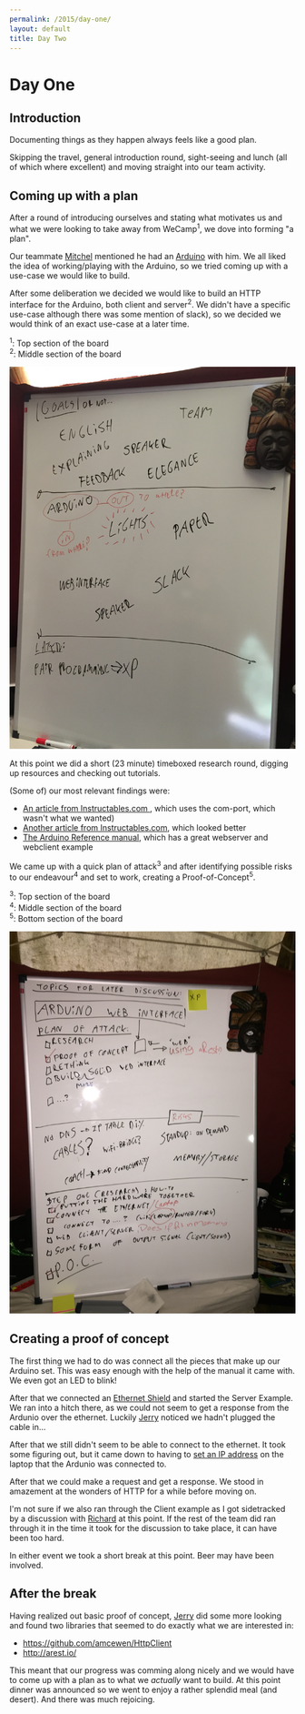 ```yaml
---
permalink: /2015/day-one/
layout: default
title: Day Two
---
```

# Day One

## Introduction

Documenting things as they happen always feels like a good plan.

Skipping the travel, general introduction round, sight-seeing and lunch (all of
which where excellent) and moving straight into our team activity.

## Coming up with a plan

After a round of introducing ourselves and stating what motivates us and what we
were looking to take away from WeCamp<sup>1</sup>, we dove into forming "a plan".

Our teammate [Mitchel] mentioned he had an [Arduino] with him. We all liked
the idea of working/playing with the Arduino, so we tried coming up with a
use-case we would like to build.

After some deliberation we decided we would like to build an HTTP interface for
the Arduino, both client and server<sup>2</sup>. We didn't have a specific
use-case although there was some mention of slack), so we decided we would
think of an exact use-case at a later time.

<sup>1</sup>: Top section of the board  
<sup>2</sup>: Middle section of the board

![First photo of the whiteboard](./whiteboard-01.jpg "First photo of the whiteboard")

At this point we did a short (23 minute) timeboxed research round, digging up
resources and checking out tutorials.

(Some of) our most relevant findings were:
- [An article from Instructables.com ](http://www.instructables.com/id/Control-an-Arduino-with-PHP/?ALLSTEPS), which uses the com-port, which wasn't what we wanted)
- [Another article from Instructables.com](http://www.instructables.com/id/PART-1-Send-Arduino-data-to-the-Web-PHP-MySQL-D3js/), which looked better
- [The Arduino Reference manual](https://www.arduino.cc/en/Reference/Ethernet), which has a great webserver and webclient example

We came up with a quick plan of attack<sup>3</sup> and after identifying
possible risks to our endeavour<sup>4</sup> and set to work, creating a
Proof-of-Concept<sup>5</sup>.

<sup>3</sup>: Top section of the board  
<sup>4</sup>: Middle section of the board  
<sup>5</sup>: Bottom section of the board

![Second photo of the whiteboard](./whiteboard-02.jpg "Second photo of the whiteboard")


## Creating a proof of concept

The first thing we had to do was connect all the pieces that make up our Arduino
set. This was easy enough with the help of the manual it came with. We even got
an LED to blink!

After that we connected an [Ethernet Shield](https://www.arduino.cc/en/Main/ArduinoEthernetShield)
and started the Server Example. We ran into a hitch there, as we could not seem
to get a response from the Ardunio over the ethernet. Luckily [Jerry] noticed we
hadn't plugged the cable in...

After that we still didn't seem to be able to connect to the ethernet. It took
some figuring out, but it came down to having to [set an IP address](http://www.dummies.com/how-to/content/how-to-create-a-local-network-to-connect-two-macs.html)
 on the laptop that the Ardunio was connected to.

After that we could make a request and get a response. We stood in amazement at
the wonders of HTTP for a while before moving on.

I'm not sure if we also ran through the Client example as I got sidetracked by
a discussion with [Richard] at this point. If the rest of the team did ran
through it in the time it took for the discussion to take place, it can have
been too hard.

In either event we took a short break at this point. Beer may have been involved.


## After the break

Having realized out basic proof of concept, [Jerry] did some more looking and
found two libraries that seemed to do exactly what we are interested in:

 - https://github.com/amcewen/HttpClient
 - http://arest.io/

This meant that our progress was comming along nicely and we would have to come
up with a plan as to what we *actually* want to build. At this point dinner was
announced so we went to enjoy a rather splendid meal (and desert). And there was
much rejoicing.


[Mitchel]: https://twitter.com/MVerschoof
[Jerry]: https://twitter.com/getfocusnl
[Arduino]: https://www.arduino.cc
[Richard]: https://twitter.com/Richard_Tuin
